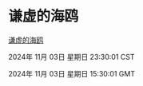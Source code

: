 # 谦虚的海鸥
[谦虚的海鸥](http://219.139.197.74:56308/qxdho/course/base/hotlink/index.php)

2024年 11月 03日 星期日 23:30:01 CST

2024年 11月 03日 星期日 15:30:01 GMT
